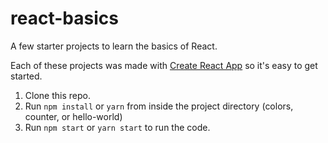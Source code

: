 # react-basics
A few starter projects to learn the basics of React.

Each of these projects was made with [Create React App](https://github.com/facebookincubator/create-react-app) so it's easy to get started.

1. Clone this repo.
2. Run `npm install` or `yarn` from inside the project directory (colors, counter, or hello-world)
3. Run `npm start` or `yarn start` to run the code.
